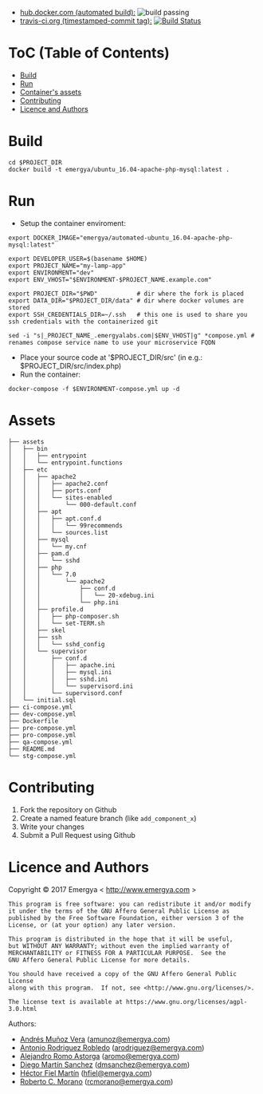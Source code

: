 
* [hub.docker.com (automated build):](https://hub.docker.com/r/emergya/automated-jenkins-dind) ![build passing](https://img.shields.io/docker/automated/emergya/automated-ubuntu_16.04-apache-php-mysql.svg)
* [travis-ci.org (timestamped-commit tag):](https://hub.docker.com/r/emergya/ubuntu_16.04-apache-php-mysql/) [![Build Status](https://travis-ci.org/Emergya/ubuntu_16.04-apache-php-mysql.svg?branch=master)](https://travis-ci.org/Emergya/ubuntu_16.04-apache-php-mysql)


# ToC (Table of Contents)

   * [Build](#build)
   * [Run](#run)
   * [Container's assets](#assets)
   * [Contributing](#contributing)
   * [Licence and Authors](#licence-and-authors)

# Build

```
cd $PROJECT_DIR
docker build -t emergya/ubuntu_16.04-apache-php-mysql:latest .
```

# Run

* Setup the container enviroment:
```
export DOCKER_IMAGE="emergya/automated-ubuntu_16.04-apache-php-mysql:latest"

export DEVELOPER_USER=$(basename $HOME)
export PROJECT_NAME="my-lamp-app"
export ENVIRONMENT="dev"
export ENV_VHOST="$ENVIRONMENT-$PROJECT_NAME.example.com"

export PROJECT_DIR="$PWD"           # dir where the fork is placed
export DATA_DIR="$PROJECT_DIR/data" # dir where docker volumes are stored
export SSH_CREDENTIALS_DIR=~/.ssh   # this one is used to share you ssh credentials with the containerized git

sed -i "s|_PROJECT_NAME_.emergyalabs.com|$ENV_VHOST|g" *compose.yml # renames compose service name to use your microservice FQDN
```
* Place your source code at '$PROJECT_DIR/src' (in e.g.: $PROJECT_DIR/src/index.php)
* Run the container:
```
docker-compose -f $ENVIRONMENT-compose.yml up -d
```

# Assets

```
├── assets
│   ├── bin
│   │   ├── entrypoint
│   │   └── entrypoint.functions
│   ├── etc
│   │   ├── apache2
│   │   │   ├── apache2.conf
│   │   │   ├── ports.conf
│   │   │   └── sites-enabled
│   │   │       └── 000-default.conf
│   │   ├── apt
│   │   │   ├── apt.conf.d
│   │   │   │   └── 99recommends
│   │   │   └── sources.list
│   │   ├── mysql
│   │   │   └── my.cnf
│   │   ├── pam.d
│   │   │   └── sshd
│   │   ├── php
│   │   │   └── 7.0
│   │   │       └── apache2
│   │   │           ├── conf.d
│   │   │           │   └── 20-xdebug.ini
│   │   │           └── php.ini
│   │   ├── profile.d
│   │   │   ├── php-composer.sh
│   │   │   └── set-TERM.sh
│   │   ├── skel
│   │   ├── ssh
│   │   │   └── sshd_config
│   │   └── supervisor
│   │       ├── conf.d
│   │       │   ├── apache.ini
│   │       │   ├── mysql.ini
│   │       │   ├── sshd.ini
│   │       │   └── supervisord.ini
│   │       └── supervisord.conf
│   └── initial.sql
├── ci-compose.yml
├── dev-compose.yml
├── Dockerfile
├── pre-compose.yml
├── pro-compose.yml
├── qa-compose.yml
├── README.md
└── stg-compose.yml
```

# Contributing

1.  Fork the repository on Github
2.  Create a named feature branch (like `add_component_x`)
3.  Write your changes
4.  Submit a Pull Request using Github

# Licence and Authors

Copyright © 2017 Emergya < http://www.emergya.com >

    This program is free software: you can redistribute it and/or modify
    it under the terms of the GNU Affero General Public License as
    published by the Free Software Foundation, either version 3 of the
    License, or (at your option) any later version.

    This program is distributed in the hope that it will be useful,
    but WITHOUT ANY WARRANTY; without even the implied warranty of
    MERCHANTABILITY or FITNESS FOR A PARTICULAR PURPOSE.  See the
    GNU Affero General Public License for more details.

    You should have received a copy of the GNU Affero General Public License
    along with this program.  If not, see <http://www.gnu.org/licenses/>.

    The license text is available at https://www.gnu.org/licenses/agpl-3.0.html

Authors:
* [Andrés Muñoz Vera](https://github.com/pellejador) (<amunoz@emergya.com>)
* [Antonio Rodriguez Robledo](https://github.com/yocreoquesi) (<arodriguez@emergya.com>)
* [Alejandro Romo Astorga](https://github.com/aromo) (<aromo@emergya.com>)
* [Diego Martín Sanchez](https://github.com/dmsgago) (<dmsanchez@emergya.com>)
* [Héctor Fiel Martín](https://github.com/hfiel) (<hfiel@emergya.com>)
* [Roberto C. Morano](https://github.com/rcmorano) (<rcmorano@emergya.com>)
